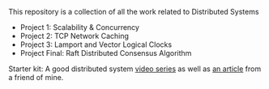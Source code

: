 This repository is a collection of all the work related to Distributed Systems

* Project 1: Scalability & Concurrency
* Project 2: TCP Network Caching
* Project 3: Lamport and Vector Logical Clocks
* Project Final: Raft Distributed Consensus Algorithm

Starter kit:
A good distributed system [video series](youtube.com/playlist?list=PLeKd45zvjcDFUEv_ohr_HdUFe97RItdiB) as well as [an article](https://medium.com/distributed-knowledge/time-synchronization-in-distributed-systems-a21808928bc8) from a friend of mine.

